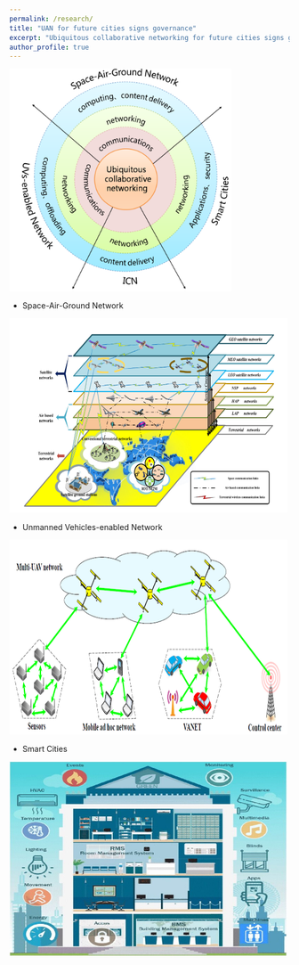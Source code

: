 ```yaml
---
permalink: /research/
title: "UAN for future cities signs governance"
excerpt: "Ubiquitous collaborative networking for future cities signs governance"
author_profile: true
---
```


<img src="/images/framework.png" height="400" width="400">


* Space-Air-Ground Network   

<img src="/images/stn.png" height="350" width="500">

* Unmanned Vehicles-enabled Network 

<img src="/images/uav.png" height="350" width="500">

* Smart Cities

<img src="/images/smc.png" height="350" width="500">




